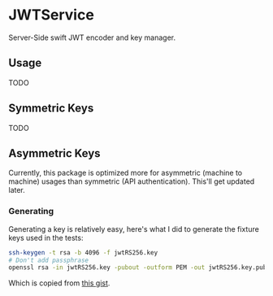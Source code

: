 # JWTService

Server-Side swift JWT encoder and key manager.

## Usage

TODO

## Symmetric Keys

TODO

## Asymmetric Keys

Currently, this package is optimized more for asymmetric (machine to machine) usages than symmetric (API authentication). This'll get updated later.

### Generating

Generating a key is relatively easy, here's what I did to generate the fixture keys used in the tests:

```sh
ssh-keygen -t rsa -b 4096 -f jwtRS256.key
# Don't add passphrase
openssl rsa -in jwtRS256.key -pubout -outform PEM -out jwtRS256.key.pub
```

Which is copied from [this gist](https://gist.github.com/ygotthilf/baa58da5c3dd1f69fae9).
